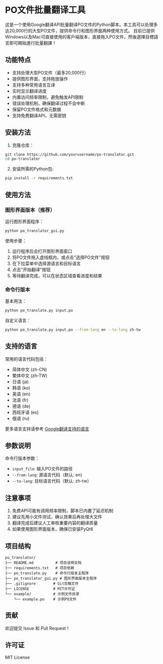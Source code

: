 # PO文件批量翻译工具

这是一个使用Google翻译API批量翻译PO文件的Python脚本。本工具可以处理多达20,000行的大型PO文件，提供命令行和图形界面两种使用方式。
目前已提供Windows以及Mac可直接使用的客戶端版本，直接拖入PO文件，然後選擇目標語言即可開始進行批量翻譯！

## 功能特点

- 支持处理大型PO文件（最多20,000行）
- 提供图形界面，支持拖放操作
- 支持多种常用语言互译
- 实时显示翻译进度
- 内置访问频率限制，避免触发API限制
- 错误处理机制，确保翻译过程不会中断
- 保留PO文件格式和元数据
- 支持免费翻译API，无需密钥

## 安装方法

1. 克隆仓库：
```bash
git clone https://github.com/yourusername/po-translator.git
cd po-translator
```

2. 安装所需的Python包:
```bash
pip install -r requirements.txt
```

## 使用方法

### 图形界面版本（推荐）
运行图形界面程序：
```bash
python po_translator_gui.py
```

使用步骤：
1. 运行程序后会打开图形界面窗口
2. 将PO文件拖入虚线框内，或点击"选择PO文件"按钮
3. 在下拉菜单中选择源语言和目标语言
4. 点击"开始翻译"按钮
5. 等待翻译完成，可以在状态区域查看进度和结果

### 命令行版本
基本用法：
```bash
python po_translate.py input.po
```

自定义语言：
```bash
python po_translate.py input.po --from-lang en --to-lang zh-tw
```

## 支持的语言

常用的语言代码包括：
- 简体中文 (zh-CN)
- 繁体中文 (zh-TW)
- 日语 (ja)
- 韩语 (ko)
- 英语 (en)
- 法语 (fr)
- 德语 (de)
- 西班牙语 (es)
- 俄语 (ru)

更多语言支持请参考 [Google翻译支持的语言](https://cloud.google.com/translate/docs/languages)

## 参数说明

命令行版本参数：
- `input_file`: 输入PO文件的路径
- `--from-lang`: 源语言代码（默认: en）
- `--to-lang`: 目标语言代码（默认: zh-tw）

## 注意事项

1. 免费API可能有调用频率限制，脚本已内置了延迟机制
2. 建议先用小文件测试，确认效果后再处理大文件
3. 翻译完成后建议人工审核重要内容的翻译质量
4. 如果使用图形界面版本，确保已安装PyQt6

## 项目结构

```
po_translator/
├── README.md          # 项目说明文档
├── requirements.txt   # 项目依赖
├── po_translate.py    # 命令行版本主程序
├── po_translator_gui.py # 图形界面版本主程序
├── .gitignore        # Git忽略文件
├── LICENSE           # MIT许可证
└── example/          # 示例文件目录
    └── example.po    # 示例PO文件
```

## 贡献

欢迎提交 Issue 和 Pull Request！

## 许可证

MIT License
